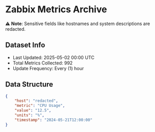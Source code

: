 # Zabbix Metrics Archive

⚠️ **Note**: Sensitive fields like hostnames and system descriptions are redacted.

## Dataset Info
- Last Updated: 2025-05-02 00:00 UTC
- Total Metrics Collected: 992
- Update Frequency: Every (1) hour

## Data Structure
```json
{
    "host": "redacted",
    "metric": "CPU Usage",
    "value": "12.5",
    "units": "%",
    "timestamp": "2024-05-21T12:00:00"
}
```
